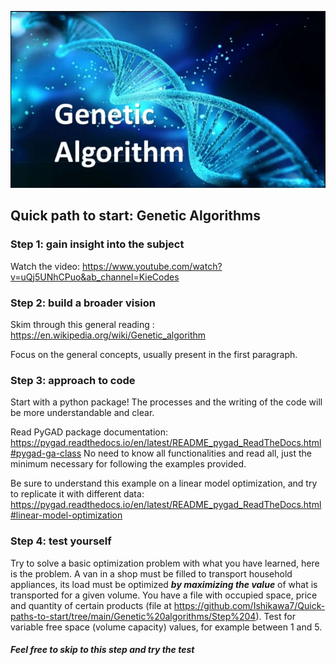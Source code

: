 ![Image](logo_ga.png?raw=true)

## Quick path to start: Genetic Algorithms

### Step 1: gain insight into the subject

Watch the video: https://www.youtube.com/watch?v=uQj5UNhCPuo&ab_channel=KieCodes

### Step 2: build a broader vision

Skim through this general reading : https://en.wikipedia.org/wiki/Genetic_algorithm

Focus on the general concepts, usually present in the first paragraph.

### Step 3: approach to code

Start with a python package! The processes and the writing of the code will be more understandable and clear.

Read PyGAD package documentation: https://pygad.readthedocs.io/en/latest/README_pygad_ReadTheDocs.html#pygad-ga-class
No need to know all functionalities and read all, just the minimum necessary for following the examples provided.

Be sure to understand this example on a linear model optimization, and try to replicate it with different data: https://pygad.readthedocs.io/en/latest/README_pygad_ReadTheDocs.html#linear-model-optimization

### Step 4: test yourself

Try to solve a basic optimization problem with what you have learned, here is the problem.
A van in a shop must be filled to transport household appliances, its load must be optimized ***by maximizing the value*** of what is transported for a given volume. You have a file with occupied space, price and quantity of certain products (file at https://github.com/Ishikawa7/Quick-paths-to-start/tree/main/Genetic%20algorithms/Step%204). Test for variable free space (volume capacity) values, for example between 1 and 5.
#####  Feel free to skip to this step and try the test

